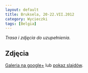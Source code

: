 ```yaml
---
layout: default
title: Bruksela, 20-22.VII.2012
category: Wycieczki
tags: [Belgia]
---
```


*Trasa i zdjęcia do uzupełnienia.*

Zdjęcia
-------

[Galeria na google+](https://plus.google.com/photos/+TomekKobyli%C5%84ski/albums/5876300070468819521) lub
[pokaz slajdów](https://plus.google.com/photos/+TomekKobyli%C5%84ski/albums/5876300070468819521/5876300075340938722?pid=5876300075340938722&oid=%2BTomekKobyli%C5%84ski).



